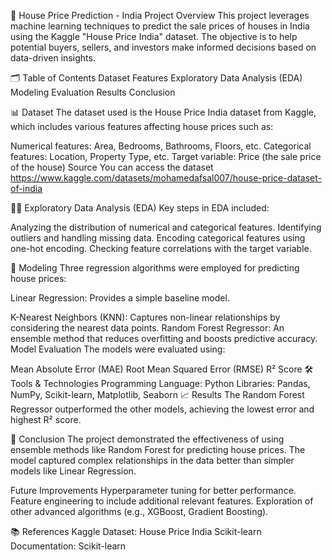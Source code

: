 🏡 House Price Prediction - India
Project Overview
This project leverages machine learning techniques to predict the sale prices of houses in India using the Kaggle "House Price India" dataset. The objective is to help potential buyers, sellers, and investors make informed decisions based on data-driven insights.

🗂️ Table of Contents
Dataset
Features
Exploratory Data Analysis (EDA)
Modeling
Evaluation
Results
Conclusion

📊 Dataset
The dataset used is the House Price India dataset from Kaggle, which includes various features affecting house prices such as:

Numerical features: Area, Bedrooms, Bathrooms, Floors, etc.
Categorical features: Location, Property Type, etc.
Target variable: Price (the sale price of the house)
Source
You can access the dataset https://www.kaggle.com/datasets/mohamedafsal007/house-price-dataset-of-india

🕵️‍♂️ Exploratory Data Analysis (EDA)
Key steps in EDA included:

Analyzing the distribution of numerical and categorical features.
Identifying outliers and handling missing data.
Encoding categorical features using one-hot encoding.
Checking feature correlations with the target variable.

🧠 Modeling
Three regression algorithms were employed for predicting house prices:

Linear Regression: Provides a simple baseline model.

K-Nearest Neighbors (KNN): Captures non-linear relationships by considering the nearest data points.
Random Forest Regressor: An ensemble method that reduces overfitting and boosts predictive accuracy.
Model Evaluation
The models were evaluated using:

Mean Absolute Error (MAE)
Root Mean Squared Error (RMSE)
R² Score
🛠️ Tools & Technologies
Programming Language: Python
Libraries: Pandas, NumPy, Scikit-learn, Matplotlib, Seaborn
📈 Results
The Random Forest Regressor outperformed the other models, achieving the lowest error and highest R² score.

🚀 Conclusion
The project demonstrated the effectiveness of using ensemble methods like Random Forest for predicting house prices. The model captured complex relationships in the data better than simpler models like Linear Regression.

Future Improvements
Hyperparameter tuning for better performance.
Feature engineering to include additional relevant features.
Exploration of other advanced algorithms (e.g., XGBoost, Gradient Boosting).

📚 References
Kaggle Dataset: House Price India
Scikit-learn Documentation: Scikit-learn
